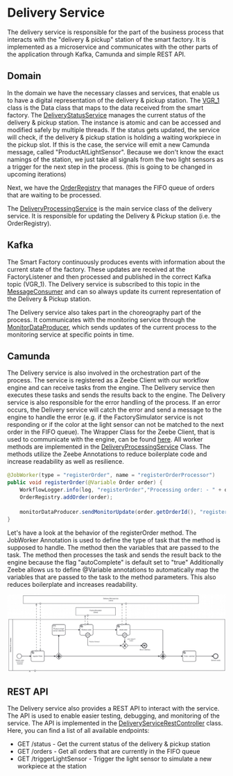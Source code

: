 # Delivery Service
The delivery service is responsible for the part of the business process that interacts with the "delivery 
& pickup" station of the smart factory. It is implemented as a microservice and communicates with the 
other parts of the application through Kafka, Camunda and simple REST API.

## Domain
In the domain we have the necessary classes and services, that enable us to have a digital representation 
of the delivery & pickup station. The [VGR_1](src%2Fmain%2Fjava%2Fch%2Funisg%2Fdelivery%2Fdomain%2FVGR_1.java) 
class is the Data class that maps to the data received from the smart factory.
The [DeliveryStatusService](src%2Fmain%2Fjava%2Fch%2Funisg%2Fdelivery%2Fdomain%2FDeliveryStatusService.java)
manages the current status of the delivery & pickup station.
The instance is atomic and can be accessed and modified safely by multiple threads. If the status gets 
updated, the service will check, if the delivery & pickup station is holding a waiting workpiece in the 
pickup slot. If this is the case, the service will emit a new Camunda message, called 
"ProductAtLightSensor". Because we don't know the exact namings of the station, we just take all signals 
from the two light sensors as a trigger for the next step in the process. (this is going to be changed in 
upcoming iterations)

Next, we have the [OrderRegistry](src%2Fmain%2Fjava%2Fch%2Funisg%2Fdelivery%2Fdomain%2FOrderRegistry.java) 
that manages the FIFO queue of orders that are waiting to be processed.

The [DeliveryProcessingService](src%2Fmain%2Fjava%2Fch%2Funisg%2Fdelivery%2Fcamunda%2FDeliveryProcessingService.java) is the main service class of the delivery service. It is responsible for updating the Delivery & 
Pickup station (i.e. the OrderRegistry).

## Kafka
The Smart Factory continuously produces events with information about the current state of the factory. 
These updates are received at the FactoryListener and then processed and published in the correct Kafka 
topic (VGR_1).
The Delivery service is subscribed to this topic in the [MessageConsumer](src%2Fmain%2Fjava%2Fch%2Funisg%2Fdelivery%2Fkafka%2Fconsumer%2FMessageConsumer.java)
and can so always update its current representation of the Delivery & Pickup station.

The Delivery service also takes part in the choreography part of the process. It communicates with the 
monitoring service through the [MonitorDataProducer](src%2Fmain%2Fjava%2Fch%2Funisg%2Fdelivery%2Fkafka%2Fproducer%2FMonitorDataProducer.java), which sends updates of the current process to the monitoring service at specific points in time.

## Camunda
The Delivery service is also involved in the orchestration part of the process. The service is registered as a Zeebe Client with our workflow engine and can receive tasks from the engine.
The Delivery service then executes these tasks and sends the results back to the engine. The Delivery 
service is also responsible for the error handling of the process. If an error occurs, the Delivery 
service will catch the error and send a message to the engine to handle the error (e.g. if the 
FactorySimulator service is not responding or if the color at the light sensor can not be matched to the 
next order in the FIFO queue). 
The Wrapper Class for the Zeebe Client, that is used to communicate with the engine, can be found 
[here](src%2Fmain%2Fjava%2Fch%2Funisg%2Fdelivery%2Fcamunda%2FCamundaService.java).
All worker methods are implemented in the [DeliveryProcessingService](src%2Fmain%2Fjava%2Fch%2Funisg%2Fdelivery%2Fcamunda%2FDeliveryProcessingService.java) Class.
The methods utilize the Zeebe Annotations to reduce boilerplate code and increase readability as well as 
resilience.
```java
@JobWorker(type = "registerOrder", name = "registerOrderProcessor")
public void registerOrder(@Variable Order order) {
    WorkflowLogger.info(log, "registerOrder","Processing order: - " + order.getOrderColor());
    OrderRegistry.addOrder(order);

    monitorDataProducer.sendMonitorUpdate(order.getOrderId(), "registerOrder", success.name());
}
```
Let's have a look at the behavior of the registerOrder method.
The JobWorker Annotation is used to define the type of task that the method is supposed to handle. The method then the variables that are passed to the task. 
The method then processes the task and sends the result back to the engine because the flag "autoComplete" 
is default set to "true" 
Additionally Zeebe allows us to define @Variable annotations to automatically map the variables that are 
passed to the task to the method parameters. This also reduces boilerplate and increases readability.

![bpmnDelivery.png](..%2Fdocs%2Fimages%2FbpmnDelivery.png)

## REST API
The Delivery service also provides a REST API to interact with the service. The API is used to enable 
easier testing, debugging, and monitoring of the service. The API is implemented in the
[DeliveryServiceRestController](src%2Fmain%2Fjava%2Fch%2Funisg%2Fdelivery%2Frest%2FDeliveryServiceRestController.java) class.
Here, you can find a list of all available endpoints:
* GET /status - Get the current status of the delivery & pickup station
* GET /orders - Get all orders that are currently in the FIFO queue
* GET /triggerLightSensor - Trigger the light sensor to simulate a new workpiece at the station